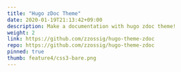 ```yaml
---
title: "Hugo zDoc Theme"
date: 2020-01-19T21:13:42+09:00
description: Make a documentation with hugo zdoc theme!
weight: 2
link: https://github.com/zzossig/hugo-theme-zdoc
repo: https://github.com/zzossig/hugo-theme-zdoc
pinned: true
thumb: feature4/css3-bare.png
---
```

